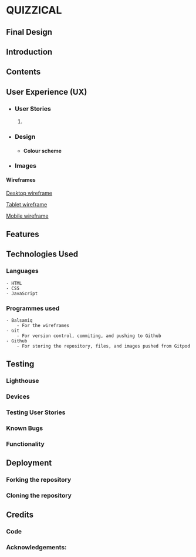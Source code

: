# QUIZZICAL

## Final Design
## Introduction
## Contents
## User Experience (UX)
- ### User Stories
    1. 

- ### Design
    - #### Colour scheme

- ### Images

#### Wireframes

[Desktop wireframe](./assets.wireframes/quizzical-desktop.png)

[Tablet wireframe](./assets.wireframes/quizzical-tablet.png)

[Mobile wireframe](./assets.wireframes/quizzical-mobile.png)

## Features
## Technologies Used
### Languages
    - HTML
    - CSS
    - JavaScript
### Programmes used
    - Balsamiq
        - For the wireframes
    - Git
        - For version control, commiting, and pushing to Github
    - Github
        - For storing the repository, files, and images pushed from Gitpod

## Testing

### Lighthouse
### Devices
### Testing User Stories
### Known Bugs
### Functionality
## Deployment

### Forking the repository
### Cloning the repository
## Credits
### Code
### Acknowledgements: